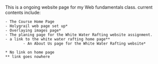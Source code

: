This is a ongoing website page for my Web fundamentals class. 
current contents include:
    
    - The Course Home Page 
    - Holygrail web page set up*
    - Overlaying images page*
    - The planing page for the White Water Rafting website assignment.
    - a link to the white water rafting home page**
            - An About Us page for the White Water Rafting website*
    
    * No link on home page
    ** link goes nowhere
    